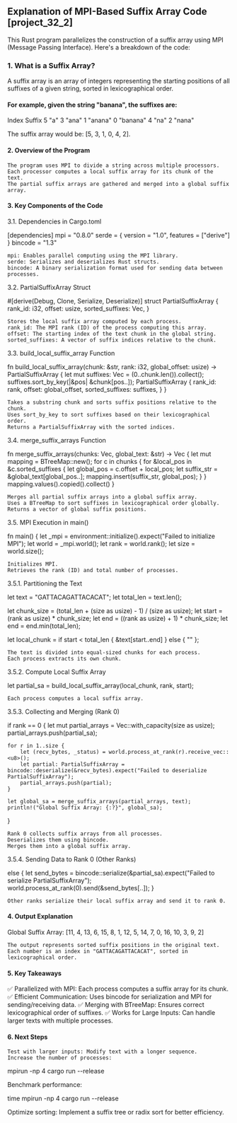 ## Explanation of MPI-Based Suffix Array Code [project_32_2]

This Rust program parallelizes the construction of a suffix array using MPI (Message Passing Interface). Here's a breakdown of the code:
### 1. What is a Suffix Array?

A suffix array is an array of integers representing the starting positions of all suffixes of a given string, sorted in lexicographical order.

#### For example, given the string "banana", the suffixes are:
Index	Suffix
5	"a"
3	"ana"
1	"anana"
0	"banana"
4	"na"
2	"nana"

 The suffix array would be: [5, 3, 1, 0, 4, 2].
#### 2. Overview of the Program

    The program uses MPI to divide a string across multiple processors.
    Each processor computes a local suffix array for its chunk of the text.
    The partial suffix arrays are gathered and merged into a global suffix array.

#### 3. Key Components of the Code
3.1. Dependencies in Cargo.toml

[dependencies]
mpi = "0.8.0"
serde = { version = "1.0", features = ["derive"] }
bincode = "1.3"

    mpi: Enables parallel computing using the MPI library.
    serde: Serializes and deserializes Rust structs.
    bincode: A binary serialization format used for sending data between processes.

3.2. PartialSuffixArray Struct

#[derive(Debug, Clone, Serialize, Deserialize)]
struct PartialSuffixArray {
    rank_id: i32,
    offset: usize,
    sorted_suffixes: Vec<usize>,
}

    Stores the local suffix array computed by each process.
    rank_id: The MPI rank (ID) of the process computing this array.
    offset: The starting index of the text chunk in the global string.
    sorted_suffixes: A vector of suffix indices relative to the chunk.

3.3. build_local_suffix_array Function

fn build_local_suffix_array(chunk: &str, rank: i32, global_offset: usize) -> PartialSuffixArray {
    let mut suffixes: Vec<usize> = (0..chunk.len()).collect();
    suffixes.sort_by_key(|&pos| &chunk[pos..]);
    PartialSuffixArray {
        rank_id: rank,
        offset: global_offset,
        sorted_suffixes: suffixes,
    }
}

    Takes a substring chunk and sorts suffix positions relative to the chunk.
    Uses sort_by_key to sort suffixes based on their lexicographical order.
    Returns a PartialSuffixArray with the sorted indices.

3.4. merge_suffix_arrays Function

fn merge_suffix_arrays(chunks: Vec<PartialSuffixArray>, global_text: &str) -> Vec<usize> {
    let mut mapping = BTreeMap::new();
    for c in chunks {
        for &local_pos in &c.sorted_suffixes {
            let global_pos = c.offset + local_pos;
            let suffix_str = &global_text[global_pos..];
            mapping.insert(suffix_str, global_pos);
        }
    }
    mapping.values().copied().collect()
}

    Merges all partial suffix arrays into a global suffix array.
    Uses a BTreeMap to sort suffixes in lexicographical order globally.
    Returns a vector of global suffix positions.

3.5. MPI Execution in main()

fn main() {
    let _mpi = environment::initialize().expect("Failed to initialize MPI");
    let world = _mpi.world();
    let rank = world.rank();
    let size = world.size();

    Initializes MPI.
    Retrieves the rank (ID) and total number of processes.

3.5.1. Partitioning the Text

let text = "GATTACAGATTACACAT";
let total_len = text.len();

let chunk_size = (total_len + (size as usize) - 1) / (size as usize);
let start = (rank as usize) * chunk_size;
let end = ((rank as usize) + 1) * chunk_size;
let end = end.min(total_len);

let local_chunk = if start < total_len {
    &text[start..end]
} else {
    ""
};

    The text is divided into equal-sized chunks for each process.
    Each process extracts its own chunk.

3.5.2. Compute Local Suffix Array

let partial_sa = build_local_suffix_array(local_chunk, rank, start);

    Each process computes a local suffix array.

3.5.3. Collecting and Merging (Rank 0)

if rank == 0 {
    let mut partial_arrays = Vec::with_capacity(size as usize);
    partial_arrays.push(partial_sa);

    for r in 1..size {
        let (recv_bytes, _status) = world.process_at_rank(r).receive_vec::<u8>();
        let partial: PartialSuffixArray = bincode::deserialize(&recv_bytes).expect("Failed to deserialize PartialSuffixArray");
        partial_arrays.push(partial);
    }

    let global_sa = merge_suffix_arrays(partial_arrays, text);
    println!("Global Suffix Array: {:?}", global_sa);
}

    Rank 0 collects suffix arrays from all processes.
    Deserializes them using bincode.
    Merges them into a global suffix array.

3.5.4. Sending Data to Rank 0 (Other Ranks)

else {
    let send_bytes = bincode::serialize(&partial_sa).expect("Failed to serialize PartialSuffixArray");
    world.process_at_rank(0).send(&send_bytes[..]);
}

    Other ranks serialize their local suffix array and send it to rank 0.

#### 4. Output Explanation

Global Suffix Array: [11, 4, 13, 6, 15, 8, 1, 12, 5, 14, 7, 0, 16, 10, 3, 9, 2]

    The output represents sorted suffix positions in the original text.
    Each number is an index in "GATTACAGATTACACAT", sorted in lexicographical order.

#### 5. Key Takeaways

✅ Parallelized with MPI: Each process computes a suffix array for its chunk.
✅ Efficient Communication: Uses bincode for serialization and MPI for sending/receiving data.
✅ Merging with BTreeMap: Ensures correct lexicographical order of suffixes.
✅ Works for Large Inputs: Can handle larger texts with multiple processes.
#### 6. Next Steps

    Test with larger inputs: Modify text with a longer sequence.
    Increase the number of processes:

mpirun -np 4 cargo run --release

Benchmark performance:

time mpirun -np 4 cargo run --release

Optimize sorting: Implement a suffix tree or radix sort for better efficiency.
